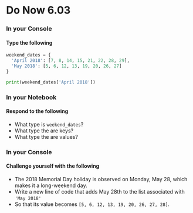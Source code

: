 # Do Now 6.03

### In your Console
#### Type the following

```python
weekend_dates = {
  'April 2018': [7, 8, 14, 15, 21, 22, 28, 29],
  'May 2018': [5, 6, 12, 13, 19, 20, 26, 27]
}

print(weekend_dates['April 2018'])
```

### In your Notebook
#### Respond to the following

* What type is `weekend_dates`?
* What type the are keys?
* What type the are values?

### In your Console
#### Challenge yourself with the following
* The 2018 Memorial Day holiday is observed on Monday, May 28, which makes it a long-weekend day. 
* Write a new line of code that adds May 28th to the list associated with `'May 2018'`
* So that its value becomes `[5, 6, 12, 13, 19, 20, 26, 27, 28]`.
